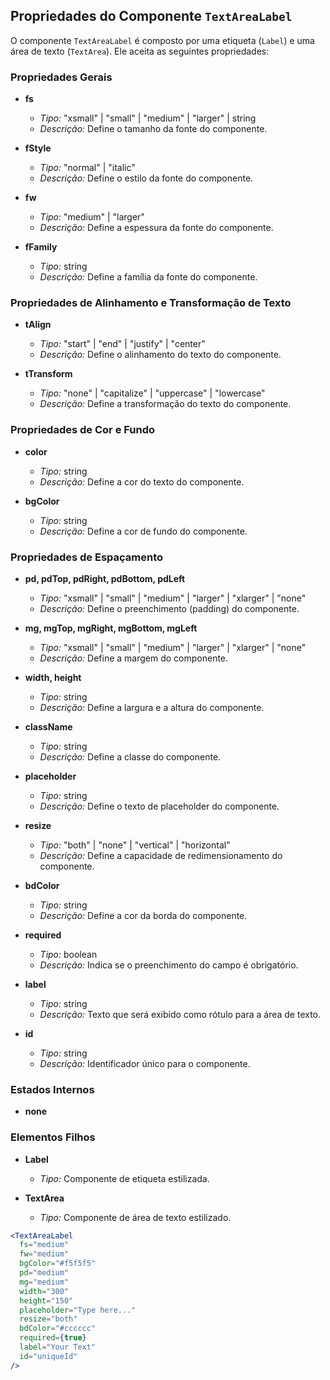 ## Propriedades do Componente `TextAreaLabel`

O componente `TextAreaLabel` é composto por uma etiqueta (`Label`) e uma área de texto (`TextArea`). Ele aceita as seguintes propriedades:

### Propriedades Gerais

- **fs**
  - *Tipo:* "xsmall" | "small" | "medium" | "larger" | string
  - *Descrição:* Define o tamanho da fonte do componente.

- **fStyle**
  - *Tipo:* "normal" | "italic"
  - *Descrição:* Define o estilo da fonte do componente.

- **fw**
  - *Tipo:* "medium" | "larger"
  - *Descrição:* Define a espessura da fonte do componente.

- **fFamily**
  - *Tipo:* string
  - *Descrição:* Define a família da fonte do componente.

### Propriedades de Alinhamento e Transformação de Texto

- **tAlign**
  - *Tipo:* "start" | "end" | "justify" | "center"
  - *Descrição:* Define o alinhamento do texto do componente.

- **tTransform**
  - *Tipo:* "none" | "capitalize" | "uppercase" | "lowercase"
  - *Descrição:* Define a transformação do texto do componente.

### Propriedades de Cor e Fundo

- **color**
  - *Tipo:* string
  - *Descrição:* Define a cor do texto do componente.

- **bgColor**
  - *Tipo:* string
  - *Descrição:* Define a cor de fundo do componente.

### Propriedades de Espaçamento

- **pd, pdTop, pdRight, pdBottom, pdLeft**
  - *Tipo:* "xsmall" | "small" | "medium" | "larger" | "xlarger" | "none"
  - *Descrição:* Define o preenchimento (padding) do componente.

- **mg, mgTop, mgRight, mgBottom, mgLeft**
  - *Tipo:* "xsmall" | "small" | "medium" | "larger" | "xlarger" | "none"
  - *Descrição:* Define a margem do componente.

- **width, height**
  - *Tipo:* string
  - *Descrição:* Define a largura e a altura do componente.

- **className**
  - *Tipo:* string
  - *Descrição:* Define a classe do componente.

- **placeholder**
  - *Tipo:* string
  - *Descrição:* Define o texto de placeholder do componente.

- **resize**
  - *Tipo:* "both" | "none" | "vertical" | "horizontal"
  - *Descrição:* Define a capacidade de redimensionamento do componente.

- **bdColor**
  - *Tipo:* string
  - *Descrição:* Define a cor da borda do componente.

- **required**
  - *Tipo:* boolean
  - *Descrição:* Indica se o preenchimento do campo é obrigatório.

- **label**
  - *Tipo:* string
  - *Descrição:* Texto que será exibido como rótulo para a área de texto.

- **id**
  - *Tipo:* string
  - *Descrição:* Identificador único para o componente.

### Estados Internos

- **none**

### Elementos Filhos

- **Label**
  - *Tipo:* Componente de etiqueta estilizada.

- **TextArea**
  - *Tipo:* Componente de área de texto estilizado.

```jsx
<TextAreaLabel
  fs="medium"
  fw="medium"
  bgColor="#f5f5f5"
  pd="medium"
  mg="medium"
  width="300"
  height="150"
  placeholder="Type here..."
  resize="both"
  bdColor="#cccccc"
  required={true}
  label="Your Text"
  id="uniqueId"
/>
